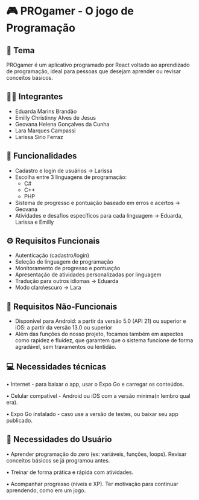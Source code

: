 # 🎮 PROgamer - O jogo de Programação

## 📱 Tema

PROgamer é um aplicativo programado por React voltado ao aprendizado de programação, ideal para pessoas que desejam aprender ou revisar conceitos básicos.

## 👩‍💻 Integrantes

- Eduarda Marins Brandão  
- Emilly Christinny Alves de Jesus  
- Geovana Helena Gonçalves da Cunha  
- Lara Marques Campassi  
- Larissa Sirio Ferraz  

## 🧩 Funcionalidades

- Cadastro e login de usuários  -> Larissa
- Escolha entre 3 linguagens de programação:  
  - C#  
  - C++
  - PHP 
- Sistema de progresso e pontuação baseado em erros e acertos -> Geovana 
- Atividades e desafios específicos para cada linguagem -> Eduarda, Larissa e Emilly

## ⚙️ Requisitos Funcionais

- Autenticação (cadastro/login)  
- Seleção de linguagem de programação 
- Monitoramento de progresso e pontuação  
- Apresentação de atividades personalizadas por linguagem
- Tradução para outros idiomas -> Eduarda
- Modo claro\escuro -> Lara

## 📐 Requisitos Não-Funcionais

- Disponível para Android: a partir da versão 5.0 (API 21) ou superior e iOS: a partir da versão 13.0 ou superior
- Além das funções do nosso projeto, focamos também em aspectos como rapidez e fluidez, que garantem que o sistema funcione de forma agradável, sem travamentos ou lentidão.

## 💻 Necessidades técnicas

 • Internet - para baixar o app, usar o Expo Go e carregar os conteúdos.
 
 • Celular compatível - Android ou iOS com a versão mínima(n lembro qual era).
 
 • Expo Go instalado - caso use a versão de testes, ou baixar seu app publicado.

## 🚨 Necessidades do Usuário

 • Aprender programação do zero (ex: variáveis, funções, loops).
Revisar conceitos básicos se já programou antes.

 • Treinar de forma prática e rápida com atividades.
   
 •  Acompanhar progresso (níveis e XP).
Ter motivação para continuar aprendendo, como em um jogo.
